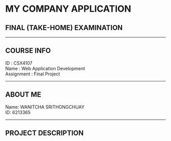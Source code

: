 # MY COMPANY APPLICATION
## FINAL (TAKE-HOME) EXAMINATION
----------------------------------------------------

## COURSE INFO
ID : CSX4107 <br />
Name : Web Application Development <br />
Assignment : Final Project

----------------------------------------------------

## ABOUT ME
Name: WANITCHA SRITHONGCHUAY <br />
ID: 6213365

----------------------------------------------------

## PROJECT DESCRIPTION
